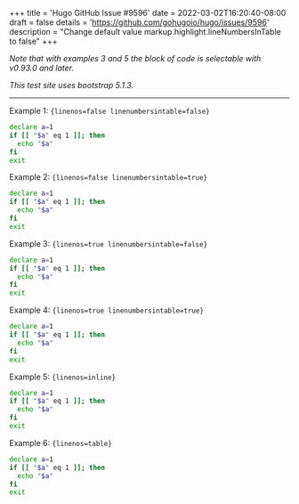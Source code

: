 +++
title = 'Hugo GitHub Issue #9596'
date = 2022-03-02T16:20:40-08:00
draft = false
details = 'https://github.com/gohugoio/hugo/issues/9596'
description = "Change default value markup.highlight.lineNumbersInTable to false"
+++

_Note that with examples 3 and 5 the block of code is selectable with v0.93.0 and later._

_This test site uses bootstrap 5.1.3._

---

Example 1: `{linenos=false linenumbersintable=false}`

```bash {linenos=false linenumbersintable=false}
declare a=1
if [[ "$a" eq 1 ]]; then
  echo "$a"
fi
exit
```

Example 2: `{linenos=false linenumbersintable=true}`

```bash {linenos=false linenumbersintable=true}
declare a=1
if [[ "$a" eq 1 ]]; then
  echo "$a"
fi
exit
```

Example 3: `{linenos=true linenumbersintable=false}`

```bash {linenos=true linenumbersintable=false}
declare a=1
if [[ "$a" eq 1 ]]; then
  echo "$a"
fi
exit
```

Example 4: `{linenos=true linenumbersintable=true}`

```bash {linenos=true linenumbersintable=true}
declare a=1
if [[ "$a" eq 1 ]]; then
  echo "$a"
fi
exit
```

Example 5: `{linenos=inline}`

```bash {linenos=inline}
declare a=1
if [[ "$a" eq 1 ]]; then
  echo "$a"
fi
exit
```

Example 6: `{linenos=table}`

```bash {linenos=table}
declare a=1
if [[ "$a" eq 1 ]]; then
  echo "$a"
fi
exit
```
